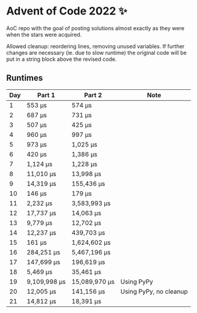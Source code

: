 # Advent of Code 2022 ✨

AoC repo with the goal of posting solutions almost exactly as they were when the stars were acquired.

Allowed cleanup: reordering lines, removing unused variables. If further changes are necessary (ie. due to slow runtime) the original code will be put in a string block above the revised code.

## Runtimes
|   Day | Part 1       | Part 2        |  Note                  |
|-------|--------------|---------------|------------------------|
|     1 | 553 µs       | 574 µs        |                        |
|     2 | 687 µs       | 731 µs        |                        |
|     3 | 507 µs       | 425 µs        |                        |
|     4 | 960 µs       | 997 µs        |                        |
|     5 | 973 µs       | 1,025 µs      |                        |
|     6 | 420 µs       | 1,386 µs      |                        |
|     7 | 1,124 µs     | 1,228 µs      |                        |
|     8 | 11,010 µs    | 13,998 µs     |                        |
|     9 | 14,319 µs    | 155,436 µs    |                        |
|    10 | 146 µs       | 179 µs        |                        |
|    11 | 2,232 µs     | 3,583,993 µs  |                        |
|    12 | 17,737 µs    | 14,063 µs     |                        |
|    13 | 9,779 µs     | 12,702 µs     |                        |
|    14 | 12,237 µs    | 439,703 µs    |                        |
|    15 | 161 µs       | 1,624,602 µs  |                        |
|    16 | 284,251 µs   | 5,467,196 µs  |                        |
|    17 | 147,699 µs   | 196,619 µs    |                        |
|    18 | 5,469 µs     | 35,461 µs     |                        |
|    19 | 9,109,998 µs | 15,089,970 µs | Using PyPy             |
|    20 | 12,005 µs    | 141,156 µs    | Using PyPy, no cleanup |
|    21 | 14,812 µs    | 18,391 µs     |                        |